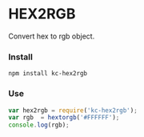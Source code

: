 # HEX2RGB
Convert hex to rgb object.

### Install
```
npm install kc-hex2rgb
```

### Use
```js
var hex2rgb = require('kc-hex2rgb');
var rgb  = hextorgb('#FFFFFF');
console.log(rgb);
```
